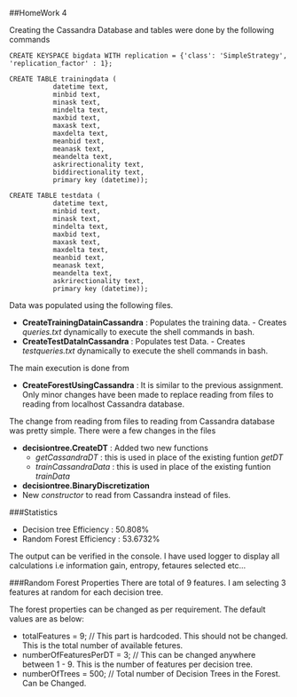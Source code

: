 ##HomeWork 4

Creating the Cassandra Database and tables were done by the following commands
```
CREATE KEYSPACE bigdata WITH replication = {'class': 'SimpleStrategy', 'replication_factor' : 1};

CREATE TABLE trainingdata (
           datetime text,
           minbid text,
           minask text,
           mindelta text,
           maxbid text,
           maxask text,
           maxdelta text,
           meanbid text,
           meanask text,
           meandelta text,
           askrirectionality text,
           biddirectionality text,
           primary key (datetime));

CREATE TABLE testdata (
           datetime text,
           minbid text,
           minask text,
           mindelta text,
           maxbid text,
           maxask text,
           maxdelta text,
           meanbid text,
           meanask text,
           meandelta text,
           askrirectionality text,
           primary key (datetime));
```

Data was populated using the following files.
 - **CreateTrainingDatainCassandra** : Populates the training data.
           - Creates *queries.txt* dynamically to execute the shell commands in bash.
 - **CreateTestDataInCassandra** : Populates test Data.
           - Creates *testqueries.txt* dynamically to execute the shell commands in bash.

The main execution is done from 
 - **CreateForestUsingCassandra** : It is similar to the previous assignment. Only minor changes have been made to replace reading from files to reading from localhost Cassandra database.

The change from reading from files to reading from Cassandra database was pretty simple.
There were a few changes in the files
 - **decisiontree.CreateDT** : Added two new functions 
   - *getCassandraDT* : this is used in place of the existing funtion *getDT*
   - *trainCassandraData* : this is used in place of the existing funtion *trainData*
 - **decisiontree.BinaryDiscretization**
  - New *constructor* to read from Cassandra instead of files.

###Statistics
- Decision tree Efficiency : 50.808%
- Random Forest Efficiency : 53.6732%

The output can be verified in the console. I have used logger to display all calculations i.e information gain, entropy, fetaures selected etc... 


###Random Forest Properties
There are total of 9 features. I am selecting 3 features at random for each decision tree.

The forest properties can be changed as per requirement.
The default values are as below:
 - totalFeatures = 9; // This part is hardcoded. This should not be changed. This is the total number of available fetures.
 - numberOfFeaturesPerDT = 3; // This can be changed anywhere between 1 - 9. This is the number of features per decision tree.
 - numberOfTrees = 500; // Total number of Decision Trees in the Forest. Can be Changed.
